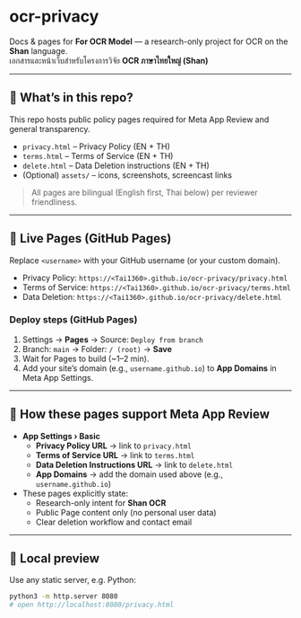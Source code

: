 # ocr-privacy

Docs & pages for **For OCR Model** — a research-only project for OCR on the **Shan** language.  
เอกสารและหน้าเว็บสำหรับโครงการวิจัย **OCR ภาษาไทยใหญ่ (Shan)**

---

## 🔎 What’s in this repo?
This repo hosts public policy pages required for Meta App Review and general transparency.

- `privacy.html` – Privacy Policy (EN + TH)
- `terms.html` – Terms of Service (EN + TH)
- `delete.html` – Data Deletion instructions (EN + TH)
- (Optional) `assets/` – icons, screenshots, screencast links

> All pages are bilingual (English first, Thai below) per reviewer friendliness.

---

## 🔗 Live Pages (GitHub Pages)

Replace `<username>` with your GitHub username (or your custom domain).

- Privacy Policy: `https://<Tai1360>.github.io/ocr-privacy/privacy.html`
- Terms of Service: `https://<Tai1360>.github.io/ocr-privacy/terms.html`
- Data Deletion: `https://<Tai1360>.github.io/ocr-privacy/delete.html`

### Deploy steps (GitHub Pages)
1. Settings → **Pages** → Source: `Deploy from branch`
2. Branch: `main` → Folder: `/ (root)` → **Save**
3. Wait for Pages to build (~1–2 min).  
4. Add your site’s domain (e.g., `username.github.io`) to **App Domains** in Meta App Settings.

---

## 🧩 How these pages support Meta App Review

- **App Settings › Basic**
  - **Privacy Policy URL** → link to `privacy.html`
  - **Terms of Service URL** → link to `terms.html`
  - **Data Deletion Instructions URL** → link to `delete.html`
  - **App Domains** → add the domain used above (e.g., `username.github.io`)
- These pages explicitly state:
  - Research-only intent for **Shan OCR**
  - Public Page content only (no personal user data)
  - Clear deletion workflow and contact email

---

## 🧪 Local preview

Use any static server, e.g. Python:

```bash
python3 -m http.server 8080
# open http://localhost:8080/privacy.html
